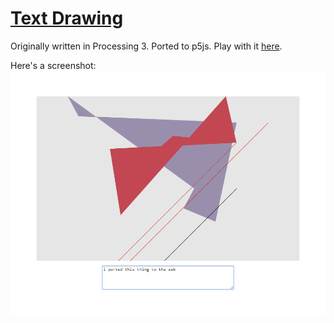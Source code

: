 # [Text Drawing][link]

Originally written in Processing 3. Ported to p5js. Play with it
[here](link).

Here's a screenshot:
![screenshot](screen.png)

[link]: http://koryschneider.github.io/textdrawing/
